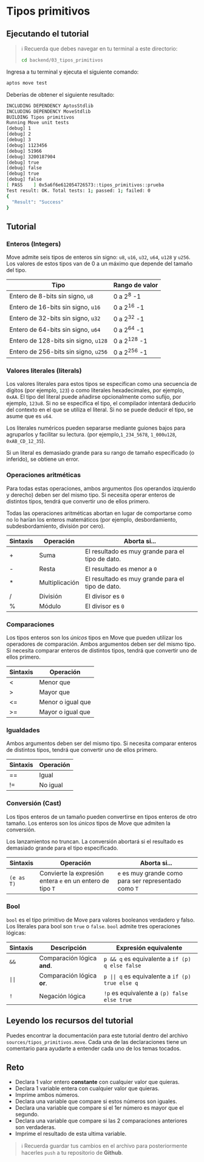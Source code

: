 # Tipos primitivos

## Ejecutando el tutorial

> :information_source: Recuerda que debes navegar en tu terminal a este directorio:
>```sh
>cd backend/03_tipos_primitivos
>```

Ingresa a tu terminal y ejecuta el siguiente comando:

```sh
aptos move test
```

Deberías de obtener el siguiente resultado:
```sh
INCLUDING DEPENDENCY AptosStdlib
INCLUDING DEPENDENCY MoveStdlib
BUILDING Tipos primitivos
Running Move unit tests
[debug] 1
[debug] 2
[debug] 3
[debug] 1123456
[debug] 51966
[debug] 3200187904
[debug] true
[debug] false
[debug] true
[debug] false
[ PASS    ] 0x5a6f6e612054726573::tipos_primitivos::prueba
Test result: OK. Total tests: 1; passed: 1; failed: 0
{
  "Result": "Success"
}
```

## Tutorial

### Enteros (Integers)

Move admite seis tipos de enteros sin signo: `u8`, `u16`, `u32`, `u64`, `u128` y `u256`. Los valores de estos tipos van de 0 a un máximo que depende del tamaño del tipo.

|Tipo|Rango de valor|
|---|---|
| Entero de 8-bits sin signo, `u8` | 0 a 2<sup>8</sup> -1 |
| Entero de 16-bits sin signo, `u16` | 0 a 2<sup>16</sup> -1 |
| Entero de 32-bits sin signo, `u32` | 0 a 2<sup>32</sup> -1 |
| Entero de 64-bits sin signo, `u64` | 0 a 2<sup>64</sup> -1 |
| Entero de 128-bits sin signo, `u128` | 0 a 2<sup>128</sup> -1 |
| Entero de 256-bits sin signo, `u256` | 0 a 2<sup>256</sup> -1 |

### Valores literales (literals)

Los valores literales para estos tipos se especifican como una secuencia de dígitos (por ejemplo, `123`) o como literales hexadecimales, por ejemplo, `0xAA`. El tipo del literal puede añadirse opcionalmente como sufijo, por ejemplo, `123u8`. Si no se especifica el tipo, el compilador intentará deducirlo del contexto en el que se utiliza el literal. Si no se puede deducir el tipo, se asume que es `u64`.

Los literales numéricos pueden separarse mediante guiones bajos para agruparlos y facilitar su lectura. (por ejemplo,`1_234_5678`, `1_000u128`, `0xAB_CD_12_35`).

Si un literal es demasiado grande para su rango de tamaño especificado (o inferido), se obtiene un error.

### Operaciones aritméticas

Para todas estas operaciones, ambos argumentos (los operandos izquierdo y derecho) deben ser del mismo tipo. Si necesita operar enteros de distintos tipos, tendrá que convertir uno de ellos primero.

Todas las operaciones aritméticas abortan en lugar de comportarse como no lo harían los enteros matemáticos (por ejemplo, desbordamiento, subdesbordamiento, división por cero).

|Sintaxis|Operación|Aborta si...|
|---|---|---|
|+| Suma | El resultado es muy grande para el tipo de dato. |
|-| Resta | El resultado es menor a `0` |
|*| Multiplicación | El resultado es muy grande para el tipo de dato. |
|/| División | El divisor es `0` |
|%| Módulo | El divisor es `0` |

### Comparaciones

Los tipos enteros son los *únicos* tipos en Move que pueden utilizar los operadores de comparación. Ambos argumentos deben ser del mismo tipo. Si necesita comparar enteros de distintos tipos, tendrá que convertir uno de ellos primero.

|Sintaxis|Operación|
|---|---|
|<| Menor que |
|>| Mayor que |
|<=| Menor o igual que |
|>=| Mayor o igual que |

### Igualdades

Ambos argumentos deben ser del mismo tipo. Si necesita comparar enteros de distintos tipos, tendrá que convertir uno de ellos primero.

|Sintaxis|Operación|
|---|---|
|==| Igual|
|!=| No igual|

### Conversión (Cast)

Los tipos enteros de un tamaño pueden convertirse en tipos enteros de otro tamaño. Los enteros son los *únicos* tipos de Move que admiten la conversión.

Los lanzamientos no truncan. La conversión abortará si el resultado es demasiado grande para el tipo especificado.

|Sintaxis|Operación|Aborta si...|
|---|---|---|
|`(e as T)`| Convierte la expresión entera `e` en un entero de tipo `T`| `e` es muy grande como para ser representado como `T`|

### Bool

`bool` es el tipo primitivo de Move para valores booleanos verdadero y falso. Los literales para bool son `true` o `false`. `bool` admite tres operaciones lógicas:

|Sintaxis|Descripción|Expresión equivalente|
|---|---|---|
|`&&`|Comparación lógica **and**.|`p && q` es equivalente a `if (p) q else false`|
|`\|\|`|Comparación lógica **or**.|`p \|\| q` es equivalente a `if (p) true else q`|
|`!`|Negación lógica|`!p` es equivalente a `(p) false else true`|

## Leyendo los recursos del tutorial

Puedes encontrar la documentación para este tutorial dentro del archivo `sources/tipos_primitivos.move`. Cada una de las declaraciones tiene un comentario para ayudarte a entender cada uno de los temas tocados.

## Reto

* Declara 1 valor entero **constante** con cualquier valor que quieras.
* Declara 1 variable entera con cualquier valor que quieras.
* Imprime ambos números.
* Declara una variable que compare si estos números son iguales.
* Declara una variable que compare si el 1er número es mayor que el segundo.
* Declara una variable que compare si las 2 comparaciones anteriores son verdaderas.
* Imprime el resultado de esta ultima variable.

> :information_source: Recuerda guardar tus cambios en el archivo para posteriormente hacerles `push` a tu repositorio de **Github**.